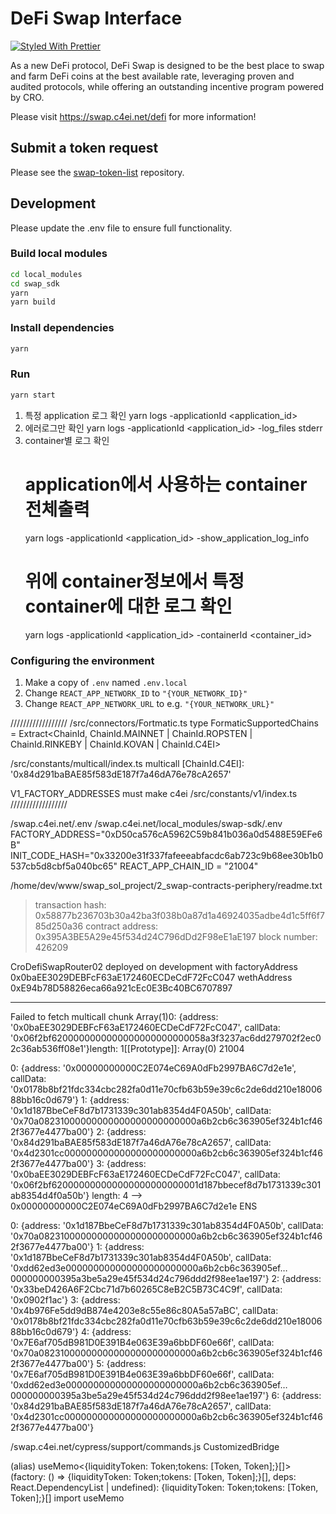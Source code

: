 # DeFi Swap Interface

[![Styled With Prettier](https://img.shields.io/badge/code_style-prettier-ff69b4.svg)](https://prettier.io/)

As a new DeFi protocol, DeFi Swap is designed to be the best place to swap and farm DeFi coins at the best available rate, leveraging proven and audited protocols, while offering an outstanding incentive program powered by CRO.

Please visit https://swap.c4ei.net/defi for more information!

## Submit a token request

Please see the [swap-token-list](https://github.com/crypto-com/swap-token-list) repository.

## Development

Please update the .env file to ensure full functionality.

### Build local modules

```bash
cd local_modules
cd swap_sdk
yarn
yarn build
```

### Install dependencies

```bash
yarn
```

### Run

```bash
yarn start
```
 

1. 특정 application 로그 확인
   yarn logs -applicationId <application_id>
2. 에러로그만 확인
   yarn logs -applicationId <application_id> -log_files stderr
3. container별 로그 확인
   # application에서 사용하는 container 전체출력
   yarn logs -applicationId <application_id> -show_application_log_info
   # 위에 container정보에서 특정 container에 대한 로그 확인
   yarn logs -applicationId <application_id> -containerId <container_id>

### Configuring the environment

1. Make a copy of `.env` named `.env.local`
2. Change `REACT_APP_NETWORK_ID` to `"{YOUR_NETWORK_ID}"`
3. Change `REACT_APP_NETWORK_URL` to e.g. `"{YOUR_NETWORK_URL}"` 



//////////////////
/src/connectors/Fortmatic.ts
type FormaticSupportedChains = Extract<ChainId, ChainId.MAINNET | ChainId.ROPSTEN | ChainId.RINKEBY | ChainId.KOVAN | ChainId.C4EI>

/src/constants/multicall/index.ts
multicall [ChainId.C4EI]: '0x84d291baBAE85f583dE187f7a46dA76e78cA2657'

V1_FACTORY_ADDRESSES must make c4ei 
/src/constants/v1/index.ts
//////////////////

/swap.c4ei.net/.env
/swap.c4ei.net/local_modules/swap-sdk/.env
FACTORY_ADDRESS="0xD50ca576cA5962C59b841b036a0d5488E59EFe6B"
INIT_CODE_HASH="0x33200e31f337fafeeeabfacdc6ab723c9b68ee30b1b0537cb5d8cbf5a040bc65"
REACT_APP_CHAIN_ID = "21004"


/home/dev/www/swap_sol_project/2_swap-contracts-periphery/readme.txt
   > transaction hash:    0x58877b236703b30a42ba3f038b0a87d1a46924035adbe4d1c5ff6f785d250a36
   > contract address:    0x395A3BE5A29e45f534d24C796dDd2F98eE1aE197
   > block number:        426209

CroDefiSwapRouter02 deployed on development with 
factoryAddress 0x0baEE3029DEBFcF63aE172460ECDeCdF72FcC047
wethAddress 0xE94b78D58826eca66a921cEc0E3Bc40BC6707897



---------------------------------------------------------
Failed to fetch multicall chunk Array(1)0: {address: '0x0baEE3029DEBFcF63aE172460ECDeCdF72FcC047', callData: '0x06f2bf6200000000000000000000000058a3f3237ac6dd279702f2ec02c36ab536ff08e1'}length: 1[[Prototype]]: Array(0) 21004 

0: {address: '0x00000000000C2E074eC69A0dFb2997BA6C7d2e1e', callData: '0x0178b8bf21fdc334cbc282fa0d11e70cfb63b59e39c6c2de6dd210e1800688bb16c0d679'}
1: {address: '0x1d187BbeCeF8d7b1731339c301ab8354d4F0A50b', callData: '0x70a08231000000000000000000000000a6b2cb6c363905ef324b1cf462f3677e4477ba00'}
2: {address: '0x84d291baBAE85f583dE187f7a46dA76e78cA2657', callData: '0x4d2301cc000000000000000000000000a6b2cb6c363905ef324b1cf462f3677e4477ba00'}
3: {address: '0x0baEE3029DEBFcF63aE172460ECDeCdF72FcC047', callData: '0x06f2bf620000000000000000000000001d187bbecef8d7b1731339c301ab8354d4f0a50b'}
length: 4
--> 0x00000000000C2E074eC69A0dFb2997BA6C7d2e1e  ENS

0: {address: '0x1d187BbeCeF8d7b1731339c301ab8354d4F0A50b', callData: '0x70a08231000000000000000000000000a6b2cb6c363905ef324b1cf462f3677e4477ba00'}
1: {address: '0x1d187BbeCeF8d7b1731339c301ab8354d4F0A50b', callData: '0xdd62ed3e000000000000000000000000a6b2cb6c363905ef…000000000395a3be5a29e45f534d24c796ddd2f98ee1ae197'}
2: {address: '0x33beD426A6F2Cbc71d7b60265C8eB2C5B73C4C9f', callData: '0x0902f1ac'}
3: {address: '0x4b976Fe5dd9dB874e4203e8c55e86c80A5a57aBC', callData: '0x0178b8bf21fdc334cbc282fa0d11e70cfb63b59e39c6c2de6dd210e1800688bb16c0d679'}
4: {address: '0x7E6af705dB981D0E391B4e063E39a6bbDF60e66f', callData: '0x70a08231000000000000000000000000a6b2cb6c363905ef324b1cf462f3677e4477ba00'}
5: {address: '0x7E6af705dB981D0E391B4e063E39a6bbDF60e66f', callData: '0xdd62ed3e000000000000000000000000a6b2cb6c363905ef…000000000395a3be5a29e45f534d24c796ddd2f98ee1ae197'}
6: {address: '0x84d291baBAE85f583dE187f7a46dA76e78cA2657', callData: '0x4d2301cc000000000000000000000000a6b2cb6c363905ef324b1cf462f3677e4477ba00'}



/swap.c4ei.net/cypress/support/commands.js
CustomizedBridge


(alias) useMemo<{liquidityToken: Token;tokens: [Token, Token];}[]>(factory: () 
=> {liquidityToken: Token;tokens: [Token, Token];}[], deps: 
   React.DependencyList | undefined): {liquidityToken: Token;tokens: [Token, Token];}[]
import useMemo